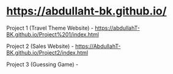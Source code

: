 # https://abdullaht-bk.github.io/


Project 1 (Travel Theme Website) -  https://abdullahT-BK.github.io/Project%201/index.html

Project 2 (Sales Website) -  https://AbdullahT-BK.github.io/Project2/index.html

Project 3 (Guessing Game) -
